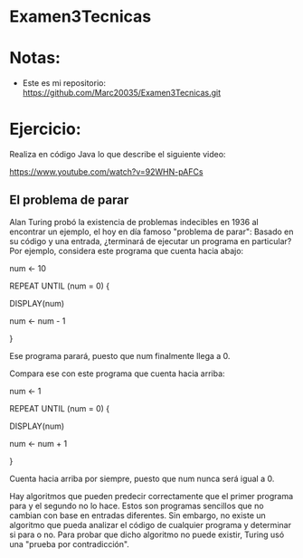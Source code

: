 # Examen3Tecnicas
# Notas:
* Este es mi repositorio: https://github.com/Marc20035/Examen3Tecnicas.git
# Ejercicio: 

Realiza en código Java lo que describe el siguiente video:

https://www.youtube.com/watch?v=92WHN-pAFCs

## El problema de parar

Alan Turing probó la existencia de problemas indecibles en 1936 al encontrar un ejemplo, el hoy en día famoso "problema de parar":
Basado en su código y una entrada, ¿terminará de ejecutar un programa en particular?
Por ejemplo, considera este programa que cuenta hacia abajo:

num ← 10

REPEAT UNTIL (num = 0) {

  DISPLAY(num)
  
  num ← num - 1
  
}

Ese programa parará, puesto que num finalmente llega a 0.

Compara ese con este programa que cuenta hacia arriba:

num ← 1

REPEAT UNTIL (num = 0) {

  DISPLAY(num)
  
  num ← num + 1
  
}

Cuenta hacia arriba por siempre, puesto que num nunca será igual a 0.

Hay algoritmos que pueden predecir correctamente que el primer programa para y el segundo no lo hace. Estos son programas sencillos que no cambian con base en entradas diferentes.
Sin embargo, no existe un algoritmo que pueda analizar el código de cualquier programa y determinar si para o no.
Para probar que dicho algoritmo no puede existir, Turing usó una "prueba por contradicción".
